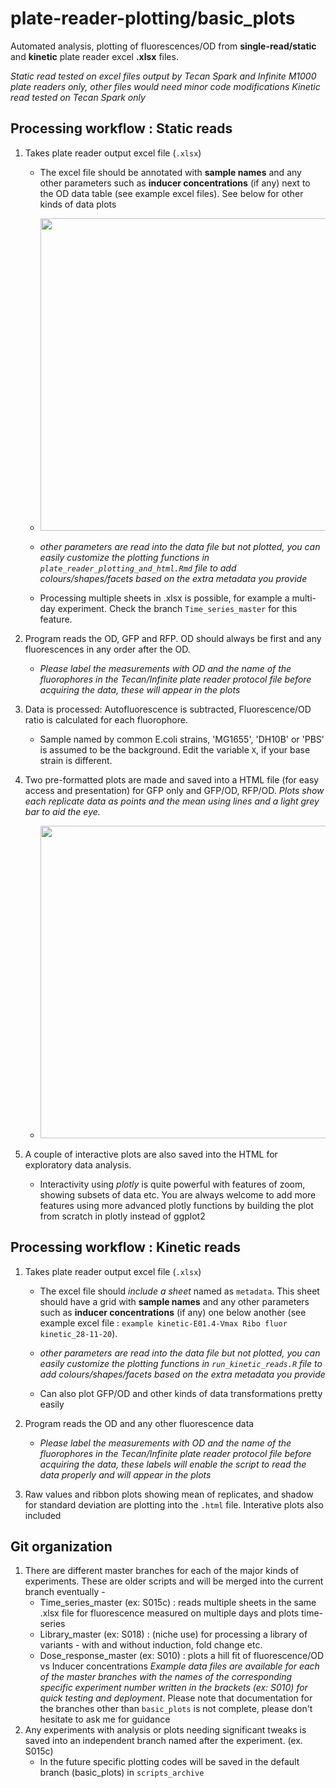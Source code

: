 # plate-reader-plotting/basic_plots
Automated analysis, plotting of fluorescences/OD from **single-read/static** and **kinetic** plate reader excel **.xlsx** files.

_Static read tested on excel files output by Tecan Spark and Infinite M1000 plate readers only, other files would need minor code modifications_
_Kinetic read tested on Tecan Spark only_



## Processing workflow : Static reads

1. Takes plate reader output excel file (`.xlsx`)
   - The excel file should be annotated with **sample names** and any other parameters such as **inducer concentrations** (if any) next to the OD data table (see example excel files). See below for other kinds of data plots
   - <img src="https://user-images.githubusercontent.com/14856479/139570241-ba36b10d-04cf-4e8b-b659-6ae84f04dffd.png" width="500">
  
   - _other parameters are read into the data file but not plotted, you can easily customize the plotting functions in `plate_reader_plotting_and_html.Rmd` file to add colours/shapes/facets based on the extra metadata you provide_
   - Processing multiple sheets in .xlsx is possible, for example a multi-day experiment. Check the branch `Time_series_master` for this feature. 
2. Program reads the OD, GFP and RFP. OD should always be first and any fluorescences in any order after the OD. 
   - *Please label the measurements with OD and the name of the fluorophores in the Tecan/Infinite plate reader protocol file before acquiring the data, these will appear in the plots* 
3. Data is processed: Autofluorescence is subtracted, Fluorescence/OD ratio is calculated for each fluorophore.
   - Sample named by common E.coli strains, 'MG1655', 'DH10B' or 'PBS' is assumed to be the background. Edit the variable `X`, if your base strain is different.
4. Two pre-formatted plots are made and saved into a HTML file (for easy access and presentation) for GFP only and GFP/OD, RFP/OD. _Plots show each replicate data as points and the mean using lines and a light grey bar to aid the eye._
   - <img src="https://user-images.githubusercontent.com/14856479/139571344-f2f0c1c9-9b5b-40ba-8e9d-49997b1b35fb.png" width="500">

5. A couple of interactive plots are also saved into the HTML for exploratory data analysis. 
   - Interactivity using *plotly* is quite powerful with features of zoom, showing subsets of data etc. You are always welcome to add more features using more advanced plotly functions by building the plot from scratch in plotly instead of ggplot2  


## Processing workflow : Kinetic reads

1. Takes plate reader output excel file (`.xlsx`)
   - The excel file should _include a sheet_ named as `metadata`. This sheet should have a grid with **sample names** and any other parameters such as **inducer concentrations** (if any) one below another 
   (see example excel file : `example kinetic-E01.4-Vmax Ribo fluor kinetic_28-11-20`). 
   
   - _other parameters are read into the data file but not plotted, you can easily customize the plotting functions in `run_kinetic_reads.R` file to add colours/shapes/facets based on the extra metadata you provide_
   - Can also plot GFP/OD and other kinds of data transformations pretty easily 

2. Program reads the OD and any other fluorescence data
   - *Please label the measurements with OD and the name of the fluorophores in the Tecan/Infinite plate reader protocol file before acquiring the data, these labels will enable the script to read the data properly and will appear in the plots* 
3. Raw values and ribbon plots showing mean of replicates, and shadow for standard deviation are plotting into the `.html` file. Interative plots also included


## Git organization
1. There are different master branches for each of the major kinds of experiments. These are older scripts and will be merged into the current branch eventually -
   - Time_series_master (ex: S015c) : reads multiple sheets in the same .xlsx file for fluorescence measured on multiple days and plots time-series
   - Library_master (ex: S018) : (niche use) for processing a library of variants - with and without induction, fold change etc.
   - Dose_response_master (ex: S010) : plots a hill fit of fluorescence/OD vs Inducer concentrations
*Example data files are available for each of the master branches with the names of the corresponding specific experiment number written in the brackets (ex: S010) for quick testing and deployment*. 
Please note that documentation for the branches other than `basic_plots` is not complete, please don't hesitate to ask me for guidance
2. Any experiments with analysis or plots needing significant tweaks is saved into an independent branch named after the experiment. (ex. S015c)
   - In the future specific plotting codes will be saved in the default branch (basic_plots) in `scripts_archive`

